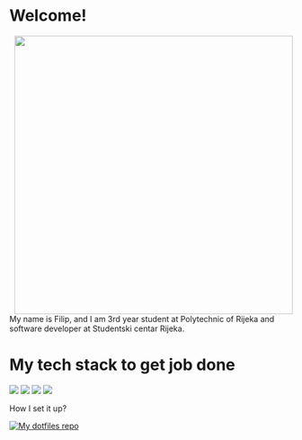 # Welcome!
<p>
  <table="right">
  <tr>
      <td><img width="495px" align="right" src="https://github-readme-stats.vercel.app/api/top-langs/?username=fivanusec&hide=html, php&layout=default&count_private=true&hide_border=true&border_radius=0&theme=dark&icon_color=5194f0&bg_color=0d1117" />
<!--       <img width="485px" align="right" src="https://github-readme-stats.vercel.app/api?username=fivanusec&hide_border=true&border_radius=0&count_private=true&layout=default&hide_title=false&show_icons=true&theme=dark&icon_color=5194f0&bg_color=0d1117" /> -->
      </td>
  </tr>
</table>
</p>

My name is Filip, and I am 3rd year student at Polytechnic of Rijeka and software developer at Studentski centar Rijeka.

# My tech stack to get job done

![](https://img.shields.io/badge/OS-Linux-informational?style=for-the-badge&logo=linux&logoColor=white&color=blue)
![](https://img.shields.io/badge/Shell-fish-blue?style=for-the-badge&logo=gnu-bash&logoColor=white&color=blue)
![](https://img.shields.io/badge/Editor-neovim-blue?style=for-the-badge&logo=neovim&logoColor=white&color=blue)
![](https://img.shields.io/badge/Terminal--Emulator-alacritty-blue?style=for-the-badge&logo=alacritty&logoColor=white&color=blue)

How I set it up?

[![My dotfiles repo](https://github-readme-stats.vercel.app/api/pin/?username=fivanusec&repo=My-dotfiles&theme=dark&bg_color=0d1117&show_icons=true)](https://github.com/fivanusec/My-dotfiles)
